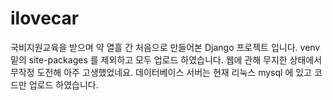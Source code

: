 # ilovecar

국비지원교육을 받으며 약 열흘 간 처음으로 만들어본 Django 프로젝트 입니다.
venv 밑의 site-packages 를 제외하고 모두 업로드 하였습니다.
웹에 관해 무지한 상태에서 무작정 도전해 아주 고생했었네요.
데이터베이스 서버는 현재 리눅스 mysql 에 있고 코드만 업로드 하였습니다.
